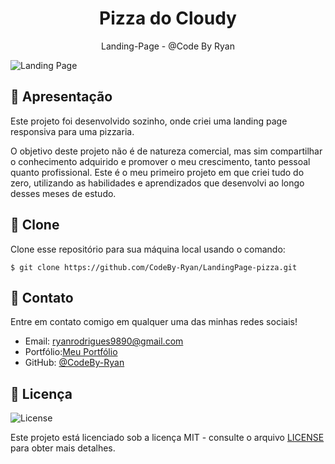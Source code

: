 <h1 align="center">
 Pizza do Cloudy
</h1>

<p align="center">Landing-Page - @Code By Ryan</p>

![Landing Page](https://github.com/user-attachments/assets/4d270a6d-fe20-495e-a1e2-8160b080e292)

## 🚀 Apresentação

Este projeto foi desenvolvido sozinho, onde criei uma landing page responsiva para uma pizzaria.

O objetivo deste projeto não é de natureza comercial, mas sim compartilhar o conhecimento adquirido e promover o meu crescimento, tanto pessoal quanto profissional. Este é o meu primeiro projeto em que criei tudo do zero, utilizando as habilidades e aprendizados que desenvolvi ao longo desses meses de estudo.
## 👯 Clone

Clone esse repositório para sua máquina local usando o comando:

`$ git clone https://github.com/CodeBy-Ryan/LandingPage-pizza.git`

## 📌 Contato

Entre em contato comigo em qualquer uma das minhas redes sociais!

- Email: ryanrodrigues9890@gmail.com
- Portfólio:[Meu Portfólio](https://codebyryan.vercel.app/)
- GitHub: [@CodeBy-Ryan](https://github.com/CodeBy-Ryan)

## 📝 Licença

<img alt="License" src="https://img.shields.io/badge/license-MIT-%2304D361?color=8743CC">

Este projeto está licenciado sob a licença MIT - consulte o arquivo [LICENSE](LICENSE) para obter mais detalhes.
